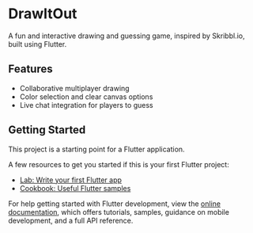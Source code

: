 # DrawItOut

A fun and interactive drawing and guessing game, inspired by Skribbl.io, built using Flutter.

## Features
- Collaborative multiplayer drawing
- Color selection and clear canvas options
- Live chat integration for players to guess

## Getting Started

This project is a starting point for a Flutter application.

A few resources to get you started if this is your first Flutter project:
- [Lab: Write your first Flutter app](https://docs.flutter.dev/get-started/codelab)
- [Cookbook: Useful Flutter samples](https://docs.flutter.dev/cookbook)

For help getting started with Flutter development, view the
[online documentation](https://docs.flutter.dev/), which offers tutorials,
samples, guidance on mobile development, and a full API reference.